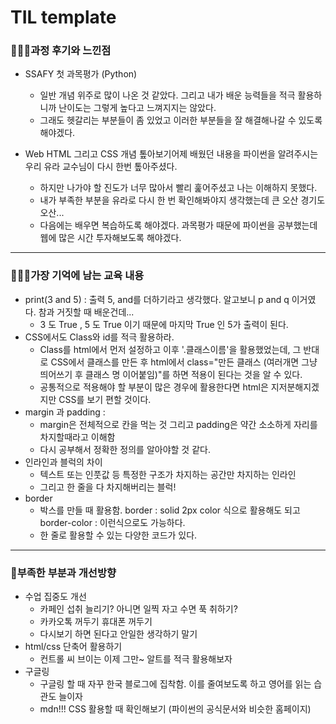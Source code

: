 # TIL template

### 👨🏼‍🏫과정 후기와 느낀점

- SSAFY 첫 과목평가 (Python) 
  - 일반 개념 위주로 많이 나온 것 같았다. 그리고 내가 배운 능력들을 적극 활용하니까 난이도는 그렇게 높다고 느껴지지는 않았다. 
  - 그래도 헷갈리는 부분들이 좀 있었고 이러한 부분들을 잘 해결해나갈 수 있도록 해야겠다.

- Web HTML 그리고 CSS 개념 톺아보기어제 배웠던 내용을 파이썬을 알려주시는 우리 유라 교수님이 다시 한번 톺아주셨다.
  - 하지만 나가야 할 진도가 너무 많아서 빨리 훑어주셨고 나는 이해하지 못했다.
  - 내가 부족한 부분을 유라로 다시 한 번 확인해봐야지 생각했는데 큰 오산 경기도 오산...
  - 다음에는 배우면 복습하도록 해야겠다. 과목평가 때문에 파이썬을 공부했는데 웹에 많은 시간 투자해보도록 해야겠다.

---

### 💁🏼‍♂️가장 기억에 남는 교육 내용

- print(3 and 5) : 출력 5, and를 더하기라고 생각했다. 알고보니 p and q 이거였다. 참과 거짓할 때 배운건데...
  - 3 도 True , 5 도 True 이기 때문에 마지막 True 인 5가 출력이 된다.
- CSS에서도 Class와 id를 적극 활용하라.
  - Class를 html에서 먼저 설정하고 이후 '.클래스이름'을 활용했었는데, 그 반대로 CSS에서 클래스를 만든 후 html에서 class="만든 클래스 (여러개면 그냥 띄어쓰기 후 클래스 명 이어붙임)"를 하면 적용이 된다는 것을 알 수 있다.
  - 공통적으로 적용해야 할 부분이 많은 경우에 활용한다면 html은 지저분해지겠지만 CSS를 보기 편할 것이다. 
- margin 과 padding :
  - margin은 전체적으로 칸을 먹는 것 그리고 padding은 약간 소소하게 자리를 차지할때라고 이해함
  - 다시 공부해서 정확한 정의를 알아야할 것 같다.
- 인라인과 블럭의 차이
  - 텍스트 또는 인풋값 등 특정한 구조가 차지하는 공간만 차지하는 인라인
  - 그리고 한 줄을 다 차지해버리는 블럭!
- border
  - 박스를 만들 때 활용함. border : solid 2px color 식으로 활용해도 되고 border-color : 이런식으로도 가능하다.
  - 한 줄로 활용할 수 있는 다양한 코드가 있다.

---

### 💫부족한 부분과 개선방향

- 수업 집중도 개선
  - 카페인 섭취 늘리기? 아니면 일찍 자고 수면 푹 취하기?
  - 카카오톡 꺼두기 휴대폰 꺼두기
  - 다시보기 하면 된다고 안일한 생각하기 말기
- html/css 단축어 활용하기
  - 컨트롤 씨 브이는 이제 그만~ 알트를 적극 활용해보자
- 구글링
  - 구글링 할 때 자꾸 한국 블로그에 집착함. 이를 줄여보도록 하고 영어를 읽는 습관도 늘이자
  - mdn!!! CSS 활용할 때 확인해보기 (파이썬의 공식문서와 비슷한 홈페이지)
